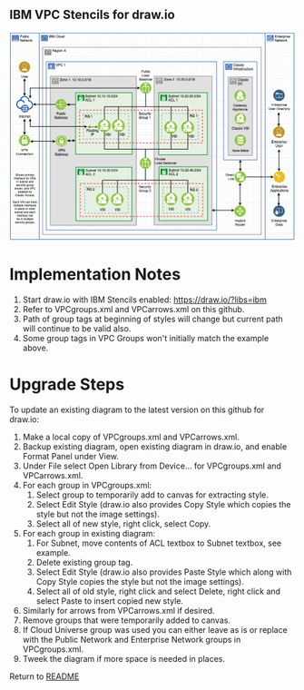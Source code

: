 ## IBM VPC Stencils for draw.io

![VPCExperience](/images/ibm_vpc_architecture_drawio.png)

# Implementation Notes

1. Start draw.io with IBM Stencils enabled:  https://draw.io/?libs=ibm
2. Refer to VPCgroups.xml and VPCarrows.xml on this github. 
3. Path of group tags at beginning of styles will change but current path will continue to be valid also.
4. Some group tags in VPC Groups won't initially match the example above.

# Upgrade Steps

To update an existing diagram to the latest version on this github for draw.io:
1. Make a local copy of VPCgroups.xml and VPCarrows.xml. 
2. Backup existing diagram, open existing diagram in draw.io, and enable Format Panel under View.
3. Under File select Open Library from Device... for VPCgroups.xml and VPCarrows.xml.
4. For each group in VPCgroups.xml: 
    1. Select group to temporarily add to canvas for extracting style.
    2. Select Edit Style (draw.io also provides Copy Style which copies the style but not the image settings).
    3. Select all of new style, right click, select Copy.
5. For each group in existing diagram: 
    1. For Subnet, move contents of ACL textbox to Subnet textbox, see example.
    2. Delete existing group tag.
    3. Select Edit Style (draw.io also provides Paste Style which along with Copy Style copies the style but not the image settings).
    4. Select all of old style, right click and select Delete, right click and select Paste to insert copied new style.
6. Similarly for arrows from VPCarrows.xml if desired.
7. Remove groups that were temporarily added to canvas.
8. If Cloud Universe group was used you can either leave as is or replace with the Public Network and Enterprise Network groups in VPCgroups.xml.
9. Tweek the diagram if more space is needed in places.

Return to [README](/README.md)
